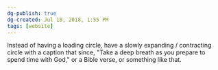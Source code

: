 ```yaml
---
dg-publish: true
dg-created: Jul 18, 2018, 1:55 PM
tags: [website]
---
```


Instead of having a loading circle, have a slowly expanding / contracting circle with a caption that since, "Take a deep breath as you prepare to spend time with God," or a Bible verse, or something like that.